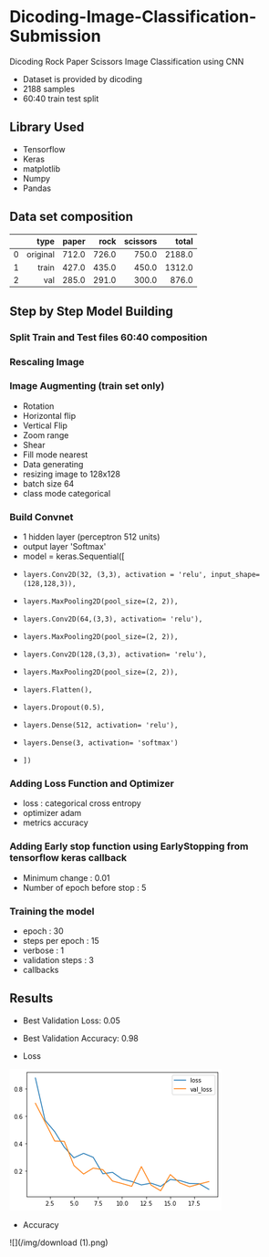 # Dicoding-Image-Classification-Submission
Dicoding Rock Paper Scissors Image Classification using CNN

* Dataset is provided by dicoding 
* 2188 samples
* 60:40 train test split

## Library Used
* Tensorflow
* Keras
* matplotlib
* Numpy
* Pandas

## Data set composition                 

|    |   type      |   paper  |   rock   |   scissors |   total   |
|---:|------------:|---------:|---------:|-----------:|----------:|
|  0 |    original |    712.0 |    726.0 |      750.0 |    2188.0 |
|  1 |       train |    427.0 |    435.0 |      450.0 |    1312.0 |
|  2 |         val |    285.0 |    291.0 |      300.0 |     876.0 |


## Step by Step Model Building
### Split Train and Test files 60:40 composition
### Rescaling Image
### Image Augmenting (train set only)
* Rotation
* Horizontal flip
* Vertical Flip
* Zoom range
* Shear
* Fill mode nearest
* Data generating
* resizing image to 128x128
* batch size 64
* class mode categorical
### Build Convnet
* 1 hidden layer (perceptron 512 units)
* output layer 'Softmax'
* model = keras.Sequential([
*     layers.Conv2D(32, (3,3), activation = 'relu', input_shape= (128,128,3)),
*     layers.MaxPooling2D(pool_size=(2, 2)),
*     layers.Conv2D(64,(3,3), activation= 'relu'),
*     layers.MaxPooling2D(pool_size=(2, 2)),
*     layers.Conv2D(128,(3,3), activation= 'relu'),
*     layers.MaxPooling2D(pool_size=(2, 2)),
*     layers.Flatten(),
*     layers.Dropout(0.5),
*     layers.Dense(512, activation= 'relu'),
*     layers.Dense(3, activation= 'softmax')
*     ])
### Adding Loss Function and Optimizer
* loss : categorical cross entropy
* optimizer adam
* metrics accuracy
### Adding Early stop function using EarlyStopping from tensorflow keras callback
* Minimum change : 0.01
* Number of epoch before stop : 5
### Training the model
* epoch : 30
* steps per epoch : 15
* verbose : 1
* validation steps : 3
* callbacks
 
## Results
* Best Validation Loss: 0.05
* Best Validation Accuracy: 0.98

* Loss

![](/img/download.png)

* Accuracy

![](/img/download (1).png)
